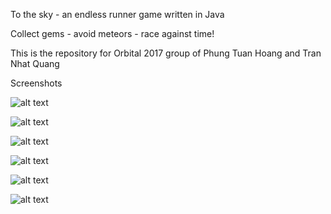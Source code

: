 To the sky - an endless runner game written in Java

Collect gems - avoid meteors - race against time!

This is the repository for Orbital 2017 group of Phung Tuan Hoang and Tran Nhat Quang

Screenshots

![alt text](https://lh6.googleusercontent.com/BO8bBzTJ0D7hODkAy77JAhMg-ZGVE2FoJeY2CCD8royoAc5GpZ68MGk8jXiBPE3CUImFnWd1rgrw3uk=w2560-h1282-rw)

![alt text](https://lh3.googleusercontent.com/wV4GN__6Zo2ZTIu1S7_LucuZxMmlDpfhoqpKGt7mpt0AkaWlJ4T6F4_cyGYKt-5V6s8T-xfpUrjcA4U=w2560-h1282-rw)

![alt text](https://lh3.googleusercontent.com/SgAnGo6enSzEEvUxDpTZWscV9r3OKvx2AO3PDQhbSgegR71UROKXueO1IAVEAie2zXMjphyUFh8ojxc=w2560-h1282-rw)

![alt text](https://lh6.googleusercontent.com/uCKcpatkEfEdpXDdj_uuPyQHVtg8jNXMP5ClngMbwv-_EGfwUqg9fvlRJedJQsSJLggR3RHSbFzNRaY=w2560-h1282-rw)

![alt text](https://lh6.googleusercontent.com/Ov16zXaLuv5MkDsh5abhp5PT5YWjZYWXfRS5S7WoGzn1hI10su4qvg282Ivxmt8sHNQaB-SePu89RaY=w2560-h1282-rw)

![alt text](https://lh5.googleusercontent.com/4S046wEBrX-uHlVM3eRnB5QQwoxRZPIX8UqV0tOJJctA_CZ8VDdNyrAXVlCBJsNiIIRCaBgPf4xJfEk=w2560-h1282-rw)
